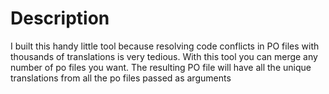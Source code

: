 # Description
I built this handy little tool because resolving code conflicts in PO files with thousands of translations is very tedious. With this tool you can merge any number of po files you want. The resulting PO file will have all the unique translations from all the po files passed as arguments
